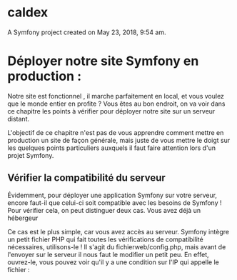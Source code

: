 caldex
======

A Symfony project created on May 23, 2018, 9:54 am.

Déployer notre site Symfony en production :
===========================================

Notre site est fonctionnel , il marche parfaitement en local, et vous voulez que le monde entier en profite ? Vous êtes au bon endroit, on va voir dans ce chapitre les points à vérifier pour déployer notre site sur un serveur distant.

L'objectif de ce chapitre n'est pas de vous apprendre comment mettre en production un site de façon générale, mais juste de vous mettre le doigt sur les quelques points particuliers auxquels il faut faire attention lors d'un projet Symfony.

Vérifier la compatibilité du serveur
-----------------------------------

Évidemment, pour déployer une application Symfony sur votre serveur, encore faut-il que celui-ci soit compatible avec les besoins de Symfony ! Pour vérifier cela, on peut distinguer deux cas.
Vous avez déjà un hébergeur

Ce cas est le plus simple, car vous avez accès au serveur. Symfony intègre un petit fichier PHP qui fait toutes les vérifications de compatibilité nécessaires, utilisons-le ! Il s'agit du fichierweb/config.php, mais avant de l'envoyer sur le serveur il nous faut le modifier un petit peu. En effet, ouvrez-le, vous pouvez voir qu'il y a une condition sur l'IP qui appelle le fichier :

<?php

// web/config.php


// …


if (!in_array(@$_SERVER['REMOTE_ADDR'], array(

  '127.0.0.1',

  '::1',

))) {

  header('HTTP/1.0 403 Forbidden');

  exit('This script is only accessible from localhost.');

}

Comme ce fichier n'est pas destiné à rester sur votre serveur, supprimez simplement ce bloc et envoyez le fichier sur votre serveur. Ouvrez la page web qui lui correspond, par exemplewww.votre-serveur.com/config.php. 

Vous n'avez pas encore d'hébergeur et en cherchez un compatible.
--------------------------------------------------------------

Dans ce cas, vous ne pouvez pas exécuter le petit script de test inclus dans Symfony. Ce n'est pas bien grave, vous allez le faire à la main ! Voici les points obligatoires qu'il faut que votre serveur respecte pour pouvoir faire tourner Symfony :

    La version de PHP doit être supérieure ou égale à PHP 5.5.9 ;

    L'extension SQLite 3 doit être activée ;

    L'extension JSON doit être activée ;

    L'extension Ctype doit être activée ;

    Le paramètredate.timezonedoit être défini dans lephp.ini.

Il y a bien entendu d'autres points qu'il vaut mieux vérifier, bien qu'ils ne soient pas obligatoires. La liste complète est disponible dans la documentation officielle.

Déployer votre application:
===========================

Il y a deux cas pour déployer votre application sur votre serveur :

    Soit vous n'avez pas accès en SSH à votre serveur (la plupart des hébergements mutualisés, etc.) : dans ce cas vous devez envoyer vos fichiers à la main ;

    Soit vous avez accès en SSH à votre serveur (VPS, serveur dédiés, etc.) : dans ce cas il vous faut utiliser Capifony, un outil fait pour automatiser le déploiement.

Méthode 1 : Envoyer les fichiers sur le serveur par FTP
-------------------------------------------------------

Dans un premier temps, il faut bien évidemment envoyer les fichiers sur le serveur. Pour éviter d'envoyer des fichiers inutiles et lourds, videz d'abord le cache de votre application : celui-ci est de l'ordre de 1 à 10 Mo. Attention, pour cette fois il faut le vider à la main, en supprimant tout son contenu, car la commande cache:clearne fait pas que supprimer le cache, elle le reconstruit en partie, il restera donc des fichiers qu'on ne veut pas. Ensuite, envoyez tous vos fichiers et dossiers à la racine de votre hébergement, danswww/sur OVH par exemple.
Que faire des vendors ?

Si vous avez accès à Composer sur votre serveur, c'est le mieux. N'envoyez pas vos vendors à la main, ils sont assez lourds, mais envoyez bien les deux fichierscomposer.jsonetcomposer.lock. Ensuite, sur votre serveur, exécutez la commandephp composer.phar install. Je parle bien de la commandeinstallet nonupdate, qui va installer les mêmes versions des dépendances que vous avez en local. Cela se fait grâce au fichiercomposer.lockqui contient tous les numéros des versions installées justement.

Si vous n'avez pas accès à Composer sur votre serveur, alors contentez-vous d'envoyer le dossiervendoren même temps que le reste de votre application.
Régler les droits sur le dossier /var

Vous le savez, Symfony a besoin de pouvoir écrire dans le répertoire :var pour y mettre le cache de l'application et ainsi améliorer les performances, mais aussi pour y mettre les logs, l'historiques des informations et erreurs rencontrées lors de l'exécution des pages.

Normalement, votre client FTP devrait vous permettre de régler les droits sur les dossiers. Avec FileZilla par exemple, un clic droit sur le dossier var  vous permet de définir les droits, comme à la figure suivante.
Modifiez les droits des dossiers
Modifiez les droits des dossiers

Assurez-vous d'accorder tous les droits (777) pour que Symfony puisse écrire à souhait dans ce dossier.
Méthode 2 : Utiliser l'outil Capifony pour envoyer votre application

La méthode précédente est très sommaire. Cela permet juste de vous expliquer quels sont les points particuliers du déploiement d'un projet Symfony. Mais si votre projet est assez grand, vous devez penser à utiliser des outils adaptés pour le déployer sur votre serveur. Je vous invite notamment à jeter un œil à Capifony : capifony.org, un outil Ruby qui permet d'automatiser pas mal de choses que nous venons de voir.

Je n'irai pas plus loin sur ce point, car c'est un outil à part entière qui mériterait un cours dédié. Cependant, sachez que c'est outil qui a été conçu pour justement déployer une application Symfony. Il fait donc toutes les tâches nécessaires et ce de façon automatique : envoyer le code source, installer les dépendances avec Composer, vider le cache, etc. Cerise sur le gâteau : si l'une de vos mises en production échoue (vous vous rendez compte d'une erreur une fois en ligne), vous pouvez facilement revenir à la version antérieure !

Bref, à vous d'investiguer cet outil indispensable !
Les derniers préparatifs

Maintenant que votre application est sur votre serveur, il reste quelques points à ne pas oublier avant de donner l'adresse à tout le monde.
S'autoriser l'environnement de développement

Pour exécuter les commandes Symfony, notamment celles pour créer la base de données, il nous faut avoir accès à l'environnement de développement. Or, essayez d'accéder à votreapp_dev.php… accès interdit ! En effet, si vous l'ouvrez, vous remarquez qu'il y a le même test sur l'IP qu'on avait rencontré dansconfig.php. Cette fois-ci, ne supprimez pas la condition, car vous aurez besoin d'accéder à l'environnement de développement dans le futur. Il faut donc que vous complétiez la condition avec votre adresse IP. Obtenez votre IP surwww.whatismyip.com, et rajoutez-la :

<?php

// web/app_dev.php


// …


if (!in_array(@$_SERVER['REMOTE_ADDR'], array(

  '127.0.0.1',

  '::1',

  '123.456.789.1'

))) {

  header('HTTP/1.0 403 Forbidden');

  exit('You are not allowed to access this file. Check '.basename(__FILE__).' for more information.');

}

Voilà, vous avez maintenant accès à l'environnement de développement et, surtout, à la console. ;)





